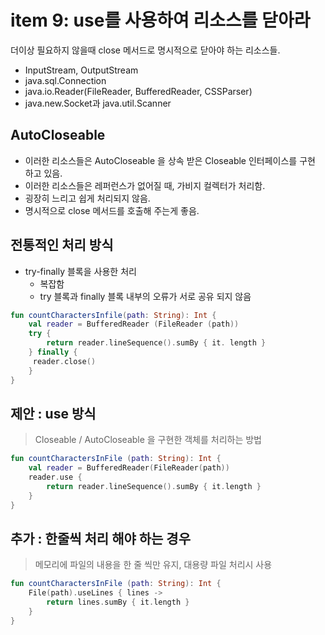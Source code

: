# item 9: use를 사용하여 리소스를 닫아라
더이상 필요하지 않을때 close 메서드로 명시적으로 닫아야 하는 리소스들.

* InputStream, OutputStream
* java.sql.Connection
* java.io.Reader(FileReader, BufferedReader, CSSParser)
* java.new.Socket과 java.util.Scanner

## AutoCloseable
* 이러한 리소스들은 AutoCloseable 을 상속 받은 Closeable 인터페이스를 구현 하고 있음.
* 이러한 리소스들은 레퍼런스가 없어질 때, 가비지 컬렉터가 처리함.
* 굉장히 느리고 쉽게 처리되지 않음.
* 명시적으로 close 메서드를 호출해 주는게 좋음.

## 전통적인 처리 방식
* try-finally 블록을 사용한 처리
  * 복잡함
  * try 블록과 finally 블록 내부의 오류가 서로 공유 되지 않음

```kotlin
fun countCharactersInfile(path: String): Int {
	val reader = BufferedReader (FileReader (path))
	try {
		return reader.lineSequence().sumBy { it. length }
	} finally {
	 reader.close()
	}
}
```

## 제안 : use 방식
> Closeable / AutoCloseable 을 구현한 객체를 처리하는 방법 

```kotlin
fun countCharactersInFile (path: String): Int {
	val reader = BufferedReader(FileReader(path))
	reader.use {
		return reader.lineSequence().sumBy { it.length }
	}
}
```

## 추가 : 한줄씩 처리 해야 하는 경우
> 메모리에 파일의 내용을 한 줄 씩만 유지, 대용량 파일 처리시 사용

```kotlin
fun countCharactersInFile (path: String): Int {
	File(path).useLines { lines ->
		return lines.sumBy { it.length }
	}
}
```






